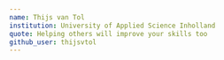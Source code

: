 ```yaml
---
name: Thijs van Tol
institution: University of Applied Science Inholland
quote: Helping others will improve your skills too
github_user: thijsvtol
---
```

